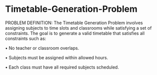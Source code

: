 # Timetable-Generation-Problem

PROBLEM DEFINITION:
The Timetable Generation Problem involves assigning subjects to time slots and classrooms while satisfying a set of constraints.
The goal is to generate a valid timetable that satisfies all constraints such as:

• No teacher or classroom overlaps.

• Subjects must be assigned within allowed hours.

• Each class must have all required subjects scheduled.
